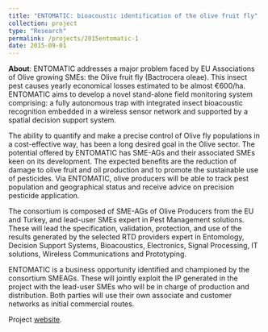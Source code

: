 ```yaml
---
title: "ENTOMATIC: bioacoustic identification of the olive fruit fly"
collection: project
type: "Research"
permalink: /projects/2015entomatic-1
date: 2015-09-01
---
```


**About**:
ENTOMATIC addresses a major problem faced by EU Associations of Olive growing SMEs: the Olive fruit fly (Bactrocera oleae). This insect pest causes yearly economical losses estimated to be almost €600/ha. ENTOMATIC aims to develop a novel stand-alone field monitoring system comprising: a fully autonomous trap with integrated insect bioacoustic recognition embedded in a wireless sensor network and supported by a spatial decision support system.

The ability to quantify and make a precise control of Olive fly populations in a cost-effective way, has been a long desired goal in the Olive sector. The potential offered by ENTOMATIC has SME-AGs and their associated SMEs keen on its development. The expected benefits are the reduction of damage to olive fruit and oil production and to promote the sustainable use of pesticides. Via ENTOMATIC, olive producers will be able to track pest population and geographical status and receive advice on precision pesticide application.

The consortium is composed of SME-AGs of Olive Producers from the EU and Turkey, and lead-user SMEs expert in Pest Management solutions. These will lead the specification, validation, protection, and use of the results generated by the selected RTD providers expert in Entomology, Decision Support Systems, Bioacoustics, Electronics, Signal Processing, IT solutions, Wireless Communications and Prototyping.

ENTOMATIC is a business opportunity identified and championed by the consortium SMEAGs. These will jointly exploit the IP generated in the project with the lead-user SMEs who will be in charge of production and distribution. Both parties will use their own associate and customer networks as initial commercial routes.

Project [website](https://www.upf.edu/web/entomatic/).